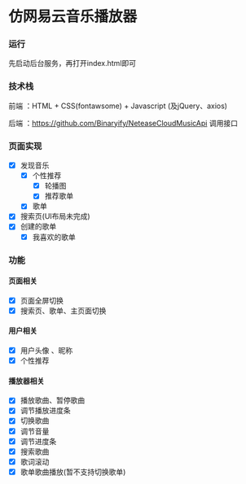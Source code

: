 # 仿网易云音乐播放器

### 运行

先启动后台服务，再打开index.html即可

### 技术栈

前端 ：HTML + CSS(fontawsome) + Javascript (及jQuery、axios)

后端 ：https://github.com/Binaryify/NeteaseCloudMusicApi 调用接口

### 页面实现

- [x] 发现音乐
  - [x] 个性推荐
    - [x] 轮播图
    - [x] 推荐歌单
  - [x] 歌单
- [x] 搜索页(UI布局未完成)
- [x] 创建的歌单
  - [x] 我喜欢的歌单

### 功能

#### 页面相关

- [x] 页面全屏切换
- [x] 搜索页、歌单、主页面切换

#### 用户相关

- [x] 用户头像 、昵称
- [x] 个性推荐

#### 播放器相关

- [x] 播放歌曲、暂停歌曲
- [x] 调节播放进度条
- [x] 切换歌曲
- [x]  调节音量
- [x]  调节进度条
- [x]  搜索歌曲
- [x]  歌词滚动
- [x]  歌单歌曲播放(暂不支持切换歌单)